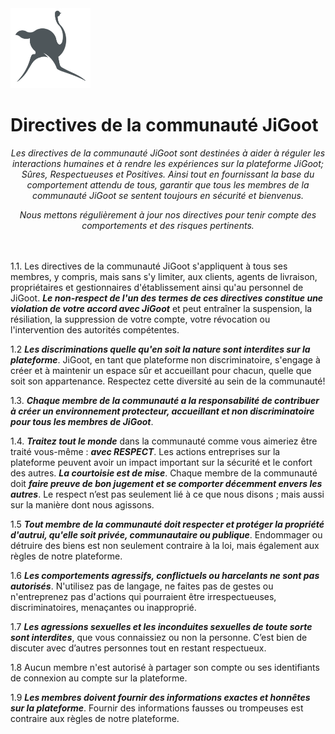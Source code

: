 <img src="https://github.com/Dlvnkenye/terms/blob/main/logo520.png" width="128" height="128">

# Directives de la communauté JiGoot

*<p align="center">Les directives de la communauté JiGoot sont destinées à aider à réguler les interactions humaines et à rendre les expériences sur la plateforme JiGoot; Sûres, Respectueuses et Positives. Ainsi tout en fournissant la base du comportement attendu de tous, garantir que tous les membres de la communauté JiGoot se sentent toujours en sécurité et bienvenus. </p>*
*<p align="center">Nous mettons régulièrement à jour nos directives pour tenir compte des comportements et des risques pertinents.</p>*
</br>
</br>
1.1. Les directives de la communauté JiGoot s'appliquent à tous ses membres, y compris, mais sans s'y limiter, aux clients, agents de livraison, propriétaires et gestionnaires d'établissement ainsi qu'au personnel de JiGoot. ***Le non-respect de l'un des termes de ces directives constitue une violation de votre accord avec JiGoot*** et peut entraîner la suspension, la résiliation, la suppression de votre compte, votre révocation ou l'intervention des autorités compétentes.

1.2 ***Les discriminations quelle qu'en soit la nature sont interdites sur la plateforme***. JiGoot, en tant que plateforme non discriminatoire, s'engage à créer et à maintenir un espace sûr et accueillant pour chacun, quelle que soit son appartenance. Respectez cette diversité au sein de la communauté!

1.3. ***Chaque membre de la communauté a la responsabilité de contribuer à créer un environnement protecteur, accueillant et non discriminatoire pour tous les membres de JiGoot***.

1.4. ***Traitez tout le monde*** dans la communauté comme vous aimeriez être traité vous-même : ***avec RESPECT***. Les actions entreprises sur la plateforme peuvent avoir un impact important sur la sécurité et le confort des autres. ***La courtoisie est de mise***. Chaque membre de la communauté doit ***faire preuve de bon jugement et se comporter décemment envers les autres***. Le respect n’est pas seulement lié à ce que nous disons ; mais aussi sur la manière dont nous agissons.

1.5 ***Tout membre de la communauté doit respecter et protéger la propriété d'autrui, qu'elle soit privée, communautaire ou publique***. Endommager ou détruire des biens est non seulement contraire à la loi, mais également aux règles de notre plateforme.

1.6 ***Les comportements agressifs, conflictuels ou harcelants ne sont pas autorisés***. N'utilisez pas de langage, ne faites pas de gestes ou n'entreprenez pas d'actions qui pourraient être irrespectueuses, discriminatoires, menaçantes ou
inapproprié.

1.7 ***Les agressions sexuelles et les inconduites sexuelles de toute sorte sont interdites***, que vous connaissiez ou non la personne. C’est bien de discuter avec d’autres personnes tout en restant respectueux.

1.8 Aucun membre n'est autorisé à partager son compte ou ses identifiants de connexion au compte sur la plateforme.

1.9 ***Les membres doivent fournir des informations exactes et honnêtes sur la plateforme***. Fournir des informations fausses ou trompeuses est contraire aux règles de notre plateforme.
